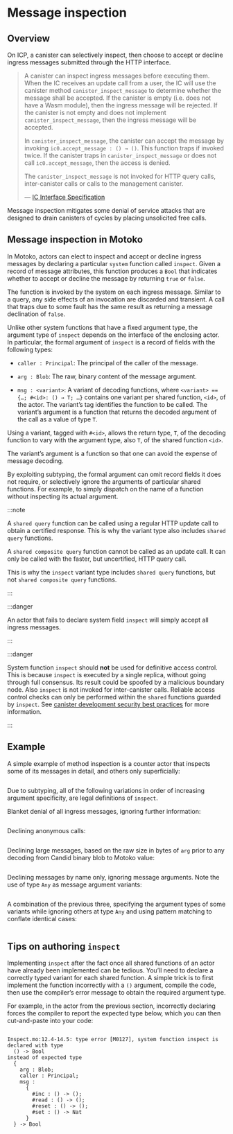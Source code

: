 # Message inspection

## Overview

On ICP, a canister can selectively inspect, then choose to accept or decline ingress messages submitted through the HTTP interface.

> A canister can inspect ingress messages before executing them. When the IC receives an update call from a user, the IC will use the canister method `canister_inspect_message` to determine whether the message shall be accepted. If the canister is empty (i.e. does not have a Wasm module), then the ingress message will be rejected. If the canister is not empty and does not implement `canister_inspect_message`, then the ingress message will be accepted.
>
> In `canister_inspect_message`, the canister can accept the message by invoking `ic0.accept_message : () → ()`. This function traps if invoked twice. If the canister traps in `canister_inspect_message` or does not call `ic0.accept_message`, then the access is denied.
>
> The `canister_inspect_message` is not invoked for HTTP query calls, inter-canister calls or calls to the management canister.
>
> —  [IC Interface Specification](https://internetcomputer.org/docs/current/references/ic-interface-spec/#system-api-inspect-message)

Message inspection mitigates some denial of service attacks that are designed to drain canisters of cycles by placing unsolicited free calls.

## Message inspection in Motoko

In Motoko, actors can elect to inspect and accept or decline ingress messages by declaring a particular `system` function called `inspect`. Given a record of message attributes, this function produces a `Bool` that indicates whether to accept or decline the message by returning `true` or `false`.

The function is invoked by the system on each ingress message. Similar to a query, any side effects of an invocation are discarded and transient. A call that traps due to some fault has the same result as returning a message declination of `false`.

Unlike other system functions that have a fixed argument type, the argument type of `inspect` depends on the interface of the enclosing actor. In particular, the formal argument of `inspect` is a record of fields with the following types:

-   `caller : Principal`: The principal of the caller of the message.

-   `arg : Blob`: The raw, binary content of the message argument.

-   `msg : <variant>`: A variant of decoding functions, where `<variant> == {…​; #<id>: () → T; …​}` contains one variant per shared function, `<id>`, of the actor. The variant’s tag identifies the function to be called. The variant’s argument is a function that returns the decoded argument of the call as a value of type `T`.

Using a variant, tagged with `#<id>`, allows the return type, `T`, of the decoding function to vary with the argument type, also `T`, of the shared function `<id>`.

The variant’s argument is a function so that one can avoid the expense of message decoding.

By exploiting subtyping, the formal argument can omit record fields it does not require, or selectively ignore the arguments of particular shared functions. For example, to simply dispatch on the name of a function without inspecting its actual argument.

:::note

A `shared query` function can be called using a regular HTTP update call to obtain a certified response. This is why the variant type also includes `shared query` functions.

A `shared composite query` function cannot be called as an update call. It can only be called with the faster, but uncertified, HTTP query call.

This is why the `inspect` variant type includes `shared query` functions, but not `shared composite query` functions.

:::

:::danger

An actor that fails to declare system field `inspect` will simply accept all ingress messages.

:::

:::danger

System function `inspect` should **not** be used for definitive access control. This is because `inspect` is executed by a single replica, without going through full consensus. Its result could be spoofed by a malicious boundary node. Also `inspect` is not invoked for inter-canister calls. Reliable access control checks can only be performed within the `shared` functions guarded by `inspect`. See [canister development security best practices](https://internetcomputer.org/docs/current/developer-docs/security/rust-canister-development-security-best-practices#do-not-rely-on-ingress-message-inspection) for more information.

:::

## Example

A simple example of method inspection is a counter actor that inspects some of its messages in detail, and others only superficially:

``` motoko file=../examples/InspectFull.mo
```

Due to subtyping, all of the following variations in order of increasing argument specificity, are legal definitions of `inspect`.

Blanket denial of all ingress messages, ignoring further information:

``` motoko no-repl file=../examples/InspectNone.mo#L10-L10
```

Declining anonymous calls:

``` motoko no-repl file=../examples/InspectCaller.mo#L12-L14
```

Declining large messages, based on the raw size in bytes of `arg` prior to any decoding from Candid binary blob to Motoko value:

``` motoko no-repl file=../examples/InspectArg.mo#L12-L14
```

Declining messages by name only, ignoring message arguments. Note the use of type `Any` as message argument variants:

``` motoko no-repl file=../examples/InspectName.mo#L12-L25
```

A combination of the previous three, specifying the argument types of some variants while ignoring others at type `Any` and using pattern matching to conflate identical cases:

``` motoko no-repl file=../examples/InspectMixed.mo#L12-L30
```

## Tips on authoring `inspect`

Implementing `inspect` after the fact once all shared functions of an actor have already been implemented can be tedious. You’ll need to declare a correctly typed variant for each shared function. A simple trick is to first implement the function incorrectly with a `()` argument, compile the code, then use the compiler’s error message to obtain the required argument type.

For example, in the actor from the previous section, incorrectly declaring forces the compiler to report the expected type below, which you can then cut-and-paste into your code:

``` motoko no-repl file=../examples/InspectTrick.mo#L12-L14
```

``` motoko no-repl
Inspect.mo:12.4-14.5: type error [M0127], system function inspect is declared with type
  () -> Bool
instead of expected type
  {
    arg : Blob;
    caller : Principal;
    msg :
      {
        #inc : () -> ();
        #read : () -> ();
        #reset : () -> ();
        #set : () -> Nat
      }
  } -> Bool
```